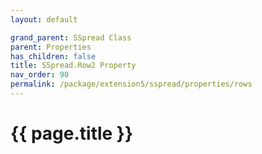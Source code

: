 ```yaml
---
layout: default

grand_parent: SSpread Class
parent: Properties
has_children: false
title: SSpread.Row2 Property
nav_order: 90
permalink: /package/extension5/sspread/properties/rows
---
```

# {{ page.title }}